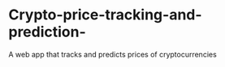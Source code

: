 # Crypto-price-tracking-and-prediction-
A web app that tracks and predicts prices of cryptocurrencies
